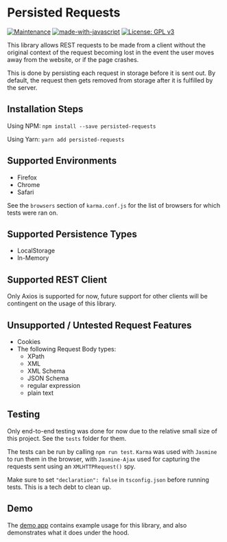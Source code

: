 # Persisted Requests

[![Maintenance](https://img.shields.io/badge/Maintained%3F-yes-green.svg)](https://GitHub.com/Naereen/StrapDown.js/graphs/commit-activity)
[![made-with-javascript](https://img.shields.io/badge/Made%20with-JavaScript-1f425f.svg)](https://www.javascript.com)
[![License: GPL v3](https://img.shields.io/badge/License-GPLv3-blue.svg)](https://github.com/tehtea/persisted-requests/blob/main/LICENSE)

This library allows REST requests to be made from a client without the original context of the request becoming lost in the event the user moves away from the website, or if the page crashes.

This is done by persisting each request in storage before it is sent out. By default, the request then gets removed from storage after it is fulfilled by the server.

## Installation Steps

Using NPM: `npm install --save persisted-requests`

Using Yarn: `yarn add persisted-requests`

## Supported Environments
- Firefox
- Chrome
- Safari

See the `browsers` section of `karma.conf.js` for the list of browsers for which tests were ran on.

## Supported Persistence Types
- LocalStorage
- In-Memory

## Supported REST Client
Only Axios is supported for now, future support for other clients will be contingent on the usage of this library.

## Unsupported / Untested Request Features
- Cookies
- The following Request Body types:
    - XPath
    - XML
    - XML Schema
    - JSON Schema
    - regular expression
    - plain text

## Testing
Only end-to-end testing was done for now due to the relative small size of this project. See the `tests` folder for them.

The tests can be run by calling `npm run test`. `Karma` was used with `Jasmine` to run
them in the browser, with `Jasmine-Ajax` used for capturing the requests sent using an `XMLHTTPRequest()` spy.

Make sure to set `"declaration": false` in `tsconfig.json` before running tests.
This is a tech debt to clean up.

## Demo

The [demo app](tehtea.github.io/persisted-requests) contains example usage for this library, and also demonstrates what it does under the hood.